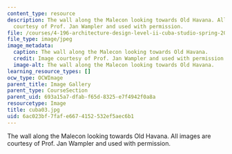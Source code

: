 ```yaml
---
content_type: resource
description: The wall along the Malecon looking towards Old Havana. All images are
  courtesy of Prof. Jan Wampler and used with permission.
file: /courses/4-196-architecture-design-level-ii-cuba-studio-spring-2004/6ac023bf7fafe6674152532ef5aec6b1_cuba03.jpg
file_type: image/jpeg
image_metadata:
  caption: The wall along the Malecon looking towards Old Havana.
  credit: Image courtesy of Prof. Jan Wampler and used with permission.
  image-alt: The wall along the Malecon looking towards Old Havana.
learning_resource_types: []
ocw_type: OCWImage
parent_title: Image Gallery
parent_type: CourseSection
parent_uid: 693a15a7-dfab-f65d-8325-e7f4942f0a8a
resourcetype: Image
title: cuba03.jpg
uid: 6ac023bf-7faf-e667-4152-532ef5aec6b1
---
```

The wall along the Malecon looking towards Old Havana. All images are courtesy of Prof. Jan Wampler and used with permission.

